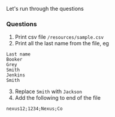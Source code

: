 Let's run through the questions

### Questions
1. Print csv file `/resources/sample.csv`
2. Print all the last name from the file, eg

```
Last name
Booker
Grey
Smith
Jenkins
Smith
```

3. Replace `Smith` with `Jackson`
4. Add the following to end of the file
```
nexus12;1234;Nexus;Co
```
